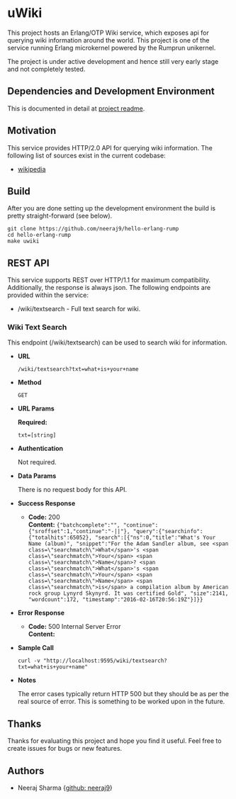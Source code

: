 # uWiki

This project hosts an Erlang/OTP Wiki service, which exposes api for querying
wiki information around the world. This project is one of the
service running Erlang microkernel powered by the Rumprun unikernel.

The project is under active development and hence still very early stage
and not completely tested.

## Dependencies and Development Environment

This is documented in detail at [project readme](../readme.md).

## Motivation

This service provides HTTP/2.0 API for querying wiki information.
The following list of sources exist in the current codebase:

* [wikipedia](https://en.wikipedia.org)

## Build

After you are done setting up the development environment the build is
pretty straight-forward (see below).

    git clone https://github.com/neeraj9/hello-erlang-rump
    cd hello-erlang-rump
    make uwiki

## REST API

This service supports REST over HTTP/1.1 for maximum compatibility.
Additionally, the response is always json. The following endpoints
are provided within the service:

* /wiki/textsearch - Full text search for wiki.

### Wiki Text Search

This endpoint (/wiki/textsearch) can be used to search wiki for information.

* **URL**

  `/wiki/textsearch?txt=what+is+your+name`

* **Method**

  `GET`

* **URL Params**

  **Required:**

  `txt=[string]`

* **Authentication**

  Not required.

* **Data Params**

  There is no request body for this API.

* **Success Response**

  * **Code:** 200 <br />
    **Content:** `{"batchcomplete":"",
                   "continue":{"sroffset":1,"continue":"-||"},
                   "query":{"searchinfo":{"totalhits":65052},
                   "search":[{"ns":0,"title":"What's Your Name (album)",
                   "snippet":"For the Adam Sandler album, see <span class=\"searchmatch\">What</span>'s <span class=\"searchmatch\">Your</span> <span class=\"searchmatch\">Name</span>? <span class=\"searchmatch\">What</span>'s <span class=\"searchmatch\">Your</span> <span class=\"searchmatch\">Name</span> <span class=\"searchmatch\">is</span> a compilation album by American rock group Lynyrd Skynyrd. It was certified Gold",
                   "size":2141,
                   "wordcount":172,
                   "timestamp":"2016-02-16T20:56:19Z"}]}}`

* **Error Response**

  * **Code:** 500 Internal Server Error <br />
    **Content:** <EMPTY>

* **Sample Call**

  `curl -v "http://localhost:9595/wiki/textsearch?txt=what+is+your+name"`

* **Notes**

  The error cases typically return HTTP 500 but they should be as per
  the real source of error. This is something to be worked upon
  in the future.

## Thanks

Thanks for evaluating this project and hope you find it useful.
Feel free to create issues for bugs or new features.

## Authors

* Neeraj Sharma {[github: neeraj9](https://github.com/neeraj9)}
